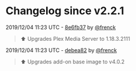 # Changelog since v2.2.1

2019/12/04 11:23 UTC - [8e6fb37](https://github.com/hassio-addons/addon-plex/commit/8e6fb37c2e33771879be8c035dcb74c268a5dfeb) by [@frenck](https://github.com/frenck)
> :arrow_up: Upgrades Plex Media Server to 1.18.3.2111 

2019/12/04 11:23 UTC - [debea82](https://github.com/hassio-addons/addon-plex/commit/debea82a6136ccb43b6102f030be7cd98f7194df) by [@frenck](https://github.com/frenck)
> :arrow_up: Upgrades add-on base image to v4.0.2 

